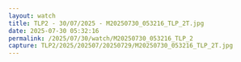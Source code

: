 ```yaml
---
layout: watch
title: TLP2 - 30/07/2025 - M20250730_053216_TLP_2T.jpg
date: 2025-07-30 05:32:16
permalink: /2025/07/30/watch/M20250730_053216_TLP_2
capture: TLP2/2025/202507/20250729/M20250730_053216_TLP_2T.jpg
---
```

